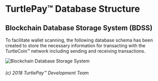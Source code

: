 # TurtlePay™ Database Structure

## Blockchain Database Storage System (BDSS)

To facilitate wallet scanning, the following database schema has been created to store the necessary information for transacting with the TurtleCoin™ network including sending and receiving transactions.

![Blockchain Database Storage System](https://i.imgur.com/urYDpEy.png)

###### (c) 2018 TurtlePay™ Development Team
